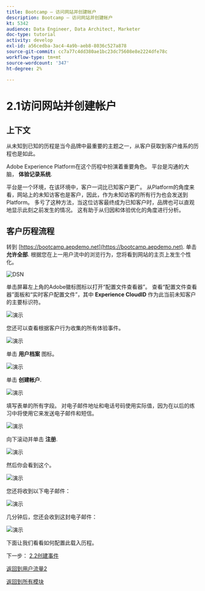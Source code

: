 ```yaml
---
title: Bootcamp — 访问网站并创建帐户
description: Bootcamp — 访问网站并创建帐户
kt: 5342
audience: Data Engineer, Data Architect, Marketer
doc-type: tutorial
activity: develop
exl-id: a56cedba-3ac4-4a9b-aeb8-8036c527a878
source-git-commit: cc7a77c4dd380ae1bc23dc75608e8e2224dfe78c
workflow-type: tm+mt
source-wordcount: '347'
ht-degree: 2%

---
```


# 2.1访问网站并创建帐户

## 上下文

从未知到已知的历程是当今品牌中最重要的主题之一，从客户获取到客户维系的历程也是如此。

Adobe Experience Platform在这个历程中扮演着重要角色。 平台是沟通的大脑， **体验记录系统**.

平台是一个环境，在该环境中，客户一词比已知客户更广。 从Platform的角度来看，网站上的未知访客也是客户，因此，作为未知访客的所有行为也会发送到Platform。 多亏了这种方法，当这位访客最终成为已知客户时，品牌也可以直观地显示此刻之前发生的情况。 这有助于从归因和体验优化的角度进行分析。

## 客户历程流程

转到 [https://bootcamp.aepdemo.net](https://bootcamp.aepdemo.net). 单击 **允许全部**. 根据您在上一用户流中的浏览行为，您将看到网站的主页上发生个性化。

![DSN](./images/web8.png)

单击屏幕左上角的Adobe徽标图标以打开“配置文件查看器”。 查看“配置文件查看器”面板和“实时客户配置文件”，其中 **Experience CloudID** 作为此当前未知客户的主要标识符。

![演示](./images/pv1.png)

您还可以查看根据客户行为收集的所有体验事件。

![演示](./images/pv3.png)

单击 **用户档案** 图标。

![演示](./images/pv4.png)

单击 **创建帐户**.

![演示](./images/pv5.png)

填写表单的所有字段。 对电子邮件地址和电话号码使用实际值，因为在以后的练习中将使用它来发送电子邮件和短信。

![演示](./images/pv7.png)

向下滚动并单击 **注册**.

![演示](./images/pv8.png)

然后你会看到这个。

![演示](./images/pv9.png)

您还将收到以下电子邮件：

![演示](./images/pv10.png)

几分钟后，您还会收到这封电子邮件：

![演示](./images/pv11.png)

下面让我们看看如何配置此载入历程。

下一步： [2.2创建事件](./ex2.md)

[返回到用户流量2](./uc2.md)

[返回到所有模块](../../overview.md)
